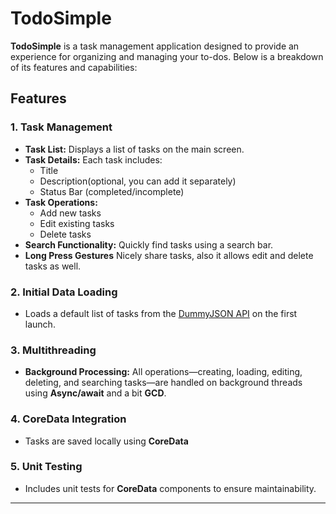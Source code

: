 # TodoSimple

**TodoSimple** is a task management application designed to provide an experience for organizing and managing your to-dos. Below is a breakdown of its features and capabilities:

## Features

### 1. Task Management
- **Task List:** Displays a list of tasks on the main screen.
- **Task Details:** Each task includes:
  - Title
  - Description(optional, you can add it separately)
  - Status Bar (completed/incomplete)
- **Task Operations:**
  - Add new tasks
  - Edit existing tasks
  - Delete tasks
- **Search Functionality:** Quickly find tasks using a search bar.
- **Long Press Gestures** Nicely share tasks, also it allows edit and delete tasks as well.

### 2. Initial Data Loading
- Loads a default list of tasks from the [DummyJSON API](https://dummyjson.com/todos) on the first launch.

### 3. Multithreading
- **Background Processing:** All operations—creating, loading, editing, deleting, and searching tasks—are handled on background threads using **Async/await** and a bit **GCD**.

### 4. CoreData Integration
- Tasks are saved locally using **CoreData**

### 5. Unit Testing
- Includes unit tests for **CoreData** components to ensure maintainability.

---
